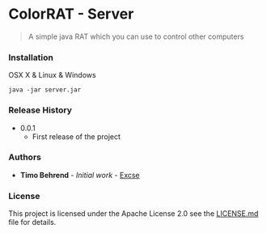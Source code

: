 # ColorRAT - Server
> A simple java RAT which you can use to control other computers

### Installation

OSX X & Linux & Windows

```
java -jar server.jar
```

### Release History

* 0.0.1
    * First release of the project

### Authors

* **Timo Behrend** - *Initial work* - [Excse](https://github.com/Excse)

### License

This project is licensed under the Apache License 2.0  see the [LICENSE.md](LICENSE.md) file for details.
